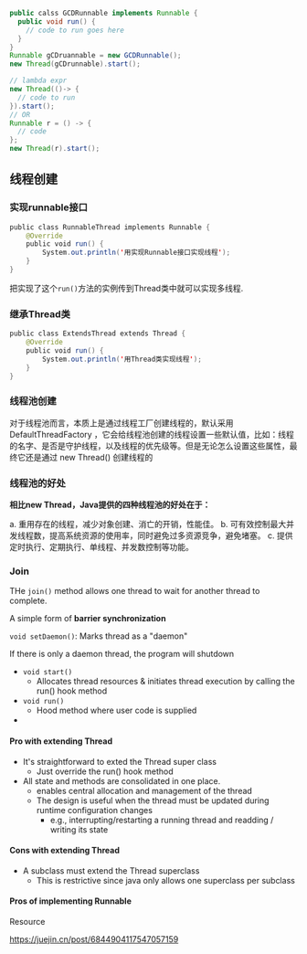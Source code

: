 ```java
public calss GCDRunnable implements Runnable {
  public void run() {
    // code to run goes here
  }
}
Runnable gCDruannable = new GCDRunnable();
new Thread(gCDrunnable).start();

// lambda expr
new Thread(()-> {
  // code to run
}).start();
// OR
Runnable r = () -> {
  // code
};
new Thread(r).start();
```

## 线程创建

### 实现runnable接口

```java
public class RunnableThread implements Runnable {
    @Override
    public void run() {
        System.out.println('用实现Runnable接口实现线程');
    }
}
```

把实现了这个`run()`方法的实例传到Thread类中就可以实现多线程.

### 继承Thread类

```java
public class ExtendsThread extends Thread {
    @Override
    public void run() {
        System.out.println('用Thread类实现线程');
    }
}
```

### 线程池创建

对于线程池而言，本质上是通过线程工厂创建线程的，默认采用 DefaultThreadFactory ，它会给线程池创建的线程设置一些默认值，比如：线程的名字、是否是守护线程，以及线程的优先级等。但是无论怎么设置这些属性，最终它还是通过 new Thread() 创建线程的 



### 线程池的好处

**相比new Thread，Java提供的四种线程池的好处在于：**

a. 重用存在的线程，减少对象创建、消亡的开销，性能佳。
b. 可有效控制最大并发线程数，提高系统资源的使用率，同时避免过多资源竞争，避免堵塞。
c. 提供定时执行、定期执行、单线程、并发数控制等功能。





### Join

THe `join()` method allows one thread to wait for another thread to complete.

A simple form of **barrier synchronization**



`void setDaemon()`: Marks thread as a "daemon"

If there is only a daemon thread, the program will shutdown

* `void start()`
  * Allocates thread resources & initiates thread execution by calling the run() hook method
* `void run()`
  * Hood method where user code is supplied
* 



#### Pro with extending Thread

* It's straightforward to exted the Thread super class
  * Just override the run() hook method
* All state and methods are consolidated in one place.
  * enables central allocation and management of the thread
  * The design is useful when the thread must be updated during runtime configuration changes
    * e.g., interrupting/restarting a running thread and readding / writing its state

#### Cons with extending Thread

* A subclass must extend the Thread superclass
  * This is restrictive since java only allows one superclass per subclass



#### Pros of implementing Runnable







Resource

https://juejin.cn/post/6844904117547057159
